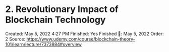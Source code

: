 # 2. Revolutionary Impact of Blockchain Technology

Created: May 5, 2022 4:27 PM
Finished: Yes
Finished 📅: May 5, 2022
Order: 2
Source: https://www.udemy.com/course/blockchain-theory-101/learn/lecture/7373884#overview